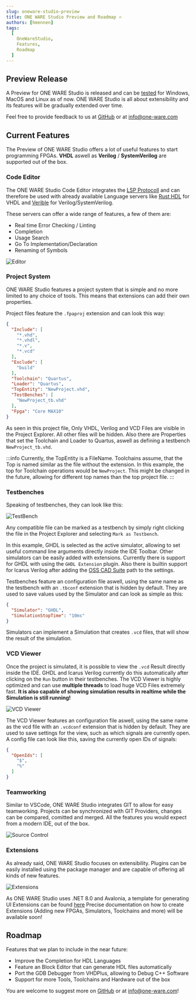 ```yaml
---
slug: oneware-studio-preview
title: ONE WARE Studio Preview and Roadmap ⭐
authors: [hmennen]
tags:
  [
    OneWareStudio,
    Features,
    Roadmap
  ]
---
```


## Preview Release

A Preview for ONE WARE Studio is released and can be [tested](/docs/studio/setup) for Windows, MacOS and Linux as of now. 
ONE WARE Studio is all about extensibility and its features will be gradually extended over time.

Feel free to provide feedback to us at [GitHub](https://github.com/one-ware/OneWare) or at <a href="mailto:info@one-ware.com">info@one-ware.com</a>

## Current Features

The Preview of ONE WARE Studio offers a lot of useful features to start programming FPGAs.
**VHDL** aswell as **Verilog** / **SystemVerilog** are supported out of the box.

### Code Editor

The ONE WARE Studio Code Editor integrates the [LSP Protocoll](https://microsoft.github.io/language-server-protocol/) and can therefore be used with already available Language servers like [Rust HDL](https://github.com/VHDL-LS/rust_hdl) for VHDL and [Verible](https://github.com/chipsalliance/verible) for Verilog/SystemVerilog.

These servers can offer a wide range of features, a few of them are:
- Real time Error Checking / Linting
- Completion
- Usage Search
- Go To Implementation/Declaration
- Renaming of Symbols

![Editor](img/editor.png)

### Project System

ONE WARE Studio features a project system that is simple and no more limited to any choice of tools. This means that extensions can add their own properties.

Project files feature the `.fpaproj` extension and can look this way:
```json
{
  "Include": [
    "*.vhd",
    "*.vhdl",
    "*.v",
    "*.vcd"
  ],
  "Exclude": [
    "build"
  ],
  "Toolchain": "Quartus",
  "Loader": "Quartus",
  "TopEntity": "NewProject.vhd",
  "TestBenches": [
    "NewProject_tb.vhd"
  ],
  "Fpga": "Core MAX10"
}
```

As seen in this project file, Only VHDL, Verilog and VCD Files are visible in the Project Explorer. All other files will be hidden.
Also there are Properties that set the Toolchain and Loader to Quartus, aswell as defining a testbench `NewProject_tb.vhd`.

:::info
Currently, the TopEntity is a FileName. Toolchains assume, that the Top is named similar as the file without the extension.
In this example, the top for Toolchain operations would be `NewProject`.
This might be changed in the future, allowing for different top names than the top project file.
:::

### Testbenches

Speaking of testbenches, they can look like this:

![TestBench](img/testbench.png)

Any compatible file can be marked as a testbench by simply right clicking the file in the Project Explorer and selecting `Mark as Testbench`.

In this example, GHDL is selected as the active simulator, allowing to set useful command line arguments directly inside the IDE Toolbar.
Other simulators can be easily added with extensions. Currently there is support for GHDL with using the `GHDL Extension` plugin. Also there is builtin support for Icarus Verilog after adding the [OSS CAD Suite](https://github.com/YosysHQ/oss-cad-suite-build) path to the settings.

Testbenches feature an configuration file aswell, using the same name as the testbench with an `.tbconf` extension that is hidden by default.
They are used to save values used by the Simulator and can look as simple as this:
```json
{
  "Simulator": "GHDL",
  "SimulationStopTime": "10ms"
}
```

Simulators can implement a Simulation that creates `.vcd` files, that will show the result of the simulation.

### VCD Viewer

Once the project is simulated, it is possible to view the `.vcd` Result directly inside the IDE.
GHDL and Icarus Verilog currently do this automatically after clicking on the `Run` button in their testbenches.
The VCD Viewer is highly optimized and can use **multiple threads** to load huge VCD Files extremely fast.
**It is also capable of showing simulation results in realtime while the Simulation is still running!**

![VCD Viewer](img/vcdviewer.png)

The VCD Viewer features an configuration file aswell, using the same name as the vcd file with an `.vcdconf` extension that is hidden by default.
They are used to save settings for the view, such as which signals are currently open. A config file can look like this, saving the currently open IDs of signals:
```json
{
  "OpenIds": [
    "$",
    "%"
  ]
}
```

### Teamworking

Similar to VSCode, ONE WARE Studio integrates GIT to allow for easy teamworking.
Projects can be synchronized with GIT Providers, changes can be compared, comitted and merged.
All the features you would expect from a modern IDE, out of the box.

![Source Control](img/sourcecontrol.png)

### Extensions

As already said, ONE WARE Studio focuses on extensibility. 
Plugins can be easily installed using the package manager and are capable of offering all kinds of new features.

![Extensions](img/extensions.png)

As ONE WARE Studio uses .NET 8.0 and Avalonia, a template for generating UI Extensions can be found [here](https://github.com/one-ware/OneWare.Templates)
Precise documentation on how to create Extensions (Adding new FPGAs, Simulators, Toolchains and more) will be available soon!

## Roadmap

Features that we plan to include in the near future:

- Improve the Completion for HDL Languages
- Feature an Block Editor that can generate HDL files automatically
- Port the GDB Debugger from VHDPlus, allowing to Debug C++ Software
- Support for more Tools, Toolchains and Hardware out of the box

You are welcome to suggest more on [GitHub](https://github.com/one-ware/OneWare) or at <a href="mailto:info@one-ware.com">info@one-ware.com</a>!